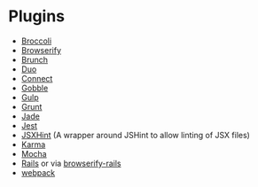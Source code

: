 # Plugins

 - [Broccoli](https://github.com/very-geek/broccoli-6to5-transpiler)
 - [Browserify](https://github.com/6to5/6to5-browserify)
 - [Brunch](https://github.com/es128/6to5-brunch)
 - [Duo](https://github.com/bdo-labs/duo6to5)
 - [Connect](https://github.com/6to5/6to5-connect)
 - [Gobble](https://github.com/gobblejs/gobble-6to5)
 - [Gulp](https://github.com/sindresorhus/gulp-6to5)
 - [Grunt](https://github.com/sindresorhus/grunt-6to5)
 - [Jade](https://github.com/Apoxx/jade-6to5)
 - [Jest](https://github.com/6to5/6to5-jest)
 - [JSXHint](https://github.com/STRML/JSXHint) (A wrapper around JSHint to allow linting of JSX files)
 - [Karma](https://github.com/shuhei/karma-6to5-preprocessor)
 - [Mocha](https://github.com/6to5/6to5-mocha)
 - [Rails](https://github.com/josh/sprockets-es6) or via [browserify-rails](https://github.com/6to5/6to5-rails)
 - [webpack](https://github.com/Couto/6to5-loader)
